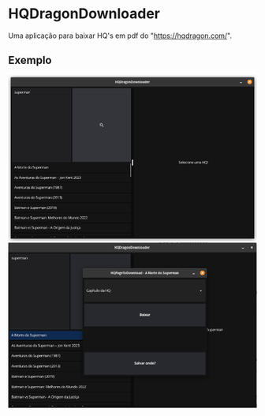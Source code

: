 ﻿# HQDragonDownloader
Uma aplicação para baixar HQ's em pdf do "https://hqdragon.com/".
## Exemplo
![alt text](screenshot.png)
![alt text](screenshot2.png)
